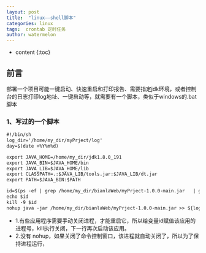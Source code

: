 ```yaml
---
layout: post
title:  "linux——shell脚本"
categories: linux
tags:  crontab 定时任务 
author: watermelon
---
```

* content
{:toc}

## 前言
部署一个项目可能一键启动、快速重启和打印报告、需要指定jdk环境，或者控制台的日志打印log地址、一键启动等，就需要有一个脚本，类似于windows的.bat脚本



### 1、写过的一个脚本
```xml
#!/bin/sh  
log_dir='/home/my_dir/myPrject/log'
day=$(date +%Y%m%d)

export JAVA_HOME=/home/my_dir/jdk1.8.0_191
export JAVA_BIN=$JAVA_HOME/bin
export JAVA_LIB=$JAVA_HOME/lib
export CLASSPATH=.:$JAVA_LIB/tools.jar:$JAVA_LIB/dt.jar
export PATH=$JAVA_BIN:$PATH

id=$(ps -ef | grep /home/my_dir/bianlaWeb/myPrject-1.0.0-main.jar   | grep -v 'grep' | awk '{print $2}')
echo $id
kill -9 $id
nohup java -jar /home/my_dir/bianlaWeb/myPrject-1.0.0-main.jar >> ${log_dir}/myPrject{day}.log
```

* 1.有些应用程序需要手动关闭进程，才能重启它，所以给变量id赋值该应用的进程号，kill执行关闭，下一行再次启动该应用。
* 2.没有 nohup，如果关闭了命令控制窗口，该进程就自动关闭了，所以为了保持进程运行，
